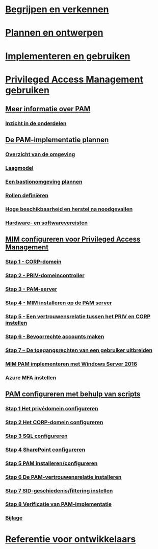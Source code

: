 # [Begrijpen en verkennen](/microsoft-identity-manager/understand-explore/microsoft-identity-manager-2016)
# [Plannen en ontwerpen](/microsoft-identity-manager/plan-design/microsoft-identity-manager-2016-supported-platforms)
# [Implementeren en gebruiken](/microsoft-identity-manager/deploy-use/microsoft-identity-manager-deploy)
# [Privileged Access Management gebruiken](privileged-identity-management-for-active-directory-domain-services.md)
## [Meer informatie over PAM](privileged-identity-management-for-active-directory-domain-services.md)
### [Inzicht in de onderdelen](principles-of-operation.md)
## [De PAM-implementatie plannen](environment-overview.md)
### [Overzicht van de omgeving](environment-overview.md)
### [Laagmodel](tier-model-for-partitioning-administrative-privileges.md)
### [Een bastionomgeving plannen](planning-bastion-environment.md)
### [Rollen definiëren](defining-roles-for-pam.md)
### [Hoge beschikbaarheid en herstel na noodgevallen](high-availability-disaster-recovery-considerations-bastion-environment.md)
### [Hardware- en softwarevereisten](hardware-software-requirements.md)
## [MIM configureren voor Privileged Access Management](configuring-mim-environment-for-pam.md)
### [Stap 1 - CORP-domein](step-1-prepare-corp-domain.md)
### [Stap 2 - PRIV-domeincontroller](step-2-prepare-priv-domain-controller.md)
### [Stap 3 - PAM-server](step-3-prepare-pam-server.md)
### [Stap 4 - MIM installeren op de PAM server](step-4-install-mim-components-on-pam-server.md)
### [Stap 5 - Een vertrouwensrelatie tussen het PRIV en CORP instellen](step-5-establish-trust-between-priv-corp-forests.md)
### [Stap 6 - Bevoorrechte accounts maken](step-6-transition-group-to-pam.md)
### [Stap 7 – De toegangsrechten van een gebruiker uitbreiden](step-7-elevate-user-access.md)
### [MIM PAM implementeren met Windows Server 2016](deploy-pam-with-windows-server-2016.md)
### [Azure MFA instellen](use-azure-mfa-for-activation.md)
## [PAM configureren met behulp van scripts](sp1-pam-configure-using-scripts.md)
### [Stap 1 Het privédomein configureren](sp1-step1-configuring-priv-domain.md)
### [Stap 2 Het CORP-domein configureren](sp1-step2-configuring-corp-domain.md)
### [Stap 3 SQL configureren](sp1-step3-installing-configuring-sql.md)
### [Stap 4 SharePoint configureren](sp1-step4-configuring-sharepoint.md)
### [Stap 5 PAM installeren/configureren](sp1-step5-configuring-pam.md)
### [Stap 6 De PAM-vertrouwensrelatie installeren](sp1-step6-setup-pam-trust.md)
### [Stap 7 SID-geschiedenis/filtering instellen](sp1-step7-setup-sidhistory-sidfiltering.md)
### [Stap 8 Verificatie van PAM-implementatie](sp1-step8-pam-deployment-verification.md)
### [Bijlage](sp1-pam-deployment-addendum.md)
# [Referentie voor ontwikkelaars](/microsoft-identity-manager/reference/microsoft-identity-manager-2016-developer-reference)


<!--HONumber=Feb17_HO3-->


